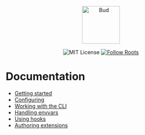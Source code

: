 <p align="center">
  <img alt="Bud" src="https://cdn.roots.io/app/uploads/logo-bud.svg" height="100">
</p>

<p align="center">
  <img alt="MIT License" src="https://img.shields.io/github/license/roots/bud?color=%23525ddc&style=flat-square">
  <a href="https://twitter.com/rootswp">
    <img alt="Follow Roots" src="https://img.shields.io/twitter/follow/rootswp.svg?style=flat-square&color=1da1f2" />
  </a>
</p>

# Documentation

- [Getting started](https://github.com/roots/bud/tree/stable/docs/getting-started.md.md)
- [Configuring](https://github.com/roots/bud/tree/stable/docs/config/README.md.md)
- [Working with the CLI](https://github.com/roots/bud/tree/stable/docs/cli.md.md)
- [Handling envvars](https://github.com/roots/bud/tree/stable/docs/env.md.md)
- [Using hooks](https://github.com/roots/bud/tree/stable/docs/hooks.md.md)
- [Authoring extensions](https://github.com/roots/bud/tree/stable/docs/extending.md.md)

